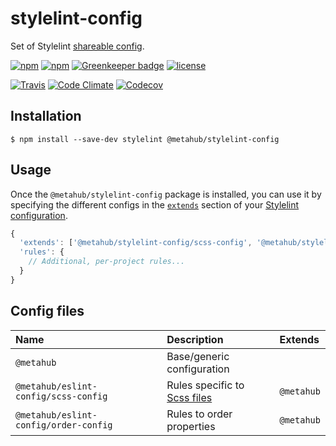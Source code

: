 # stylelint-config

Set of Stylelint [shareable config](https://stylelint.io/user-guide/configuration/).

[![npm](https://img.shields.io/npm/v/@metahub/stylelint-config.svg)](https://www.npmjs.com/package/@metahub/stylelint-config)
[![npm](https://img.shields.io/npm/dt/@metahub/stylelint-config.svg)](https://www.npmjs.com/package/@metahub/stylelint-config)
[![Greenkeeper badge](https://badges.greenkeeper.io/vanduynslagerp/stylelint-config.svg)](https://greenkeeper.io/)
[![license](https://img.shields.io/github/license/vanduynslagerp/stylelint-config.svg)](https://github.com/vanduynslagerp/stylelint-config/blob/master/LICENSE)

[![Travis](https://img.shields.io/travis/vanduynslagerp/stylelint-config.svg)](https://travis-ci.org/vanduynslagerp/stylelint-config)
[![Code Climate](https://img.shields.io/codeclimate/github/vanduynslagerp/stylelint-config.svg)](https://codeclimate.com/github/vanduynslagerp/stylelint-config)
[![Codecov](https://img.shields.io/codecov/c/github/vanduynslagerp/stylelint-config.svg)](https://codecov.io/gh/vanduynslagerp/stylelint-config)

## Installation

```
$ npm install --save-dev stylelint @metahub/stylelint-config
```

## Usage

Once the `@metahub/stylelint-config` package is installed, you can use it by specifying the different configs in the [`extends`](https://stylelint.io/user-guide/configuration/#extends) section of your [Stylelint configuration](https://stylelint.io/user-guide/configuration).

```js
{
  'extends': ['@metahub/stylelint-config/scss-config', '@metahub/stylelint-config/order-config'],
  'rules': {
    // Additional, per-project rules...
  }
}
```

## Config files

|Name|Description|Extends|
|:---|:-----|:----------|
|`@metahub`|Base/generic configuration||
|`@metahub/eslint-config/scss-config`|Rules specific to [Scss files](http://sass-lang.com/)|`@metahub`|
|`@metahub/eslint-config/order-config`|Rules to order properties|`@metahub`|

